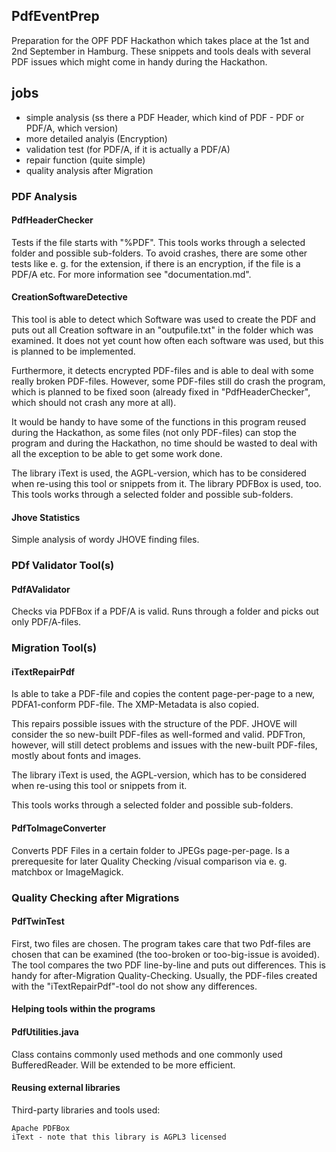 PdfEventPrep
--------------

Preparation for the OPF PDF Hackathon which takes place at the 1st and 2nd September in Hamburg. 
These snippets and tools deals with several PDF issues which might come in handy during the Hackathon.

## jobs

* simple analysis (ss there a PDF Header, which kind of PDF - PDF or PDF/A, which version)
* more detailed analyis (Encryption)
* validation test (for PDF/A, if it is actually a PDF/A)
* repair function (quite simple)
* quality analysis after Migration

### PDF Analysis

#### PdfHeaderChecker

Tests if the file starts with "%PDF". This tools works through a selected folder and possible sub-folders.
To avoid crashes, there are some other tests like e. g. for the extension, if there is an encryption, if the file is a PDF/A etc. For more information see "documentation.md".

#### CreationSoftwareDetective

This tool is able to detect which Software was used to create the PDF and puts out all Creation software in an "outpufile.txt" in the folder which was examined.
It does not yet count how often each software was used, but this is planned to be implemented.

Furthermore, it detects encrypted PDF-files and is able to deal with some really broken PDF-files. However, some PDF-files still do crash the program, which is planned to be fixed soon (already fixed in "PdfHeaderChecker", which should not crash any more at all).

It would be handy to have some of the functions in this program reused during the Hackathon, as some files (not only PDF-files) can stop the program and during the Hackathon, no time should be wasted to deal with all the exception to be able to get some work done.

The library iText is used, the AGPL-version, which has to be considered when re-using this tool or snippets from it.
The library PDFBox is used, too.
This tools works through a selected folder and possible sub-folders.

#### Jhove Statistics
Simple analysis of wordy JHOVE finding files. 

### PDf Validator Tool(s)

#### PdfAValidator

Checks via PDFBox if a PDF/A is valid. Runs through a folder and picks out only PDF/A-files.

### Migration Tool(s)

#### iTextRepairPdf 

Is able to take a PDF-file and copies the content page-per-page to a new, PDFA1-conform PDF-file. The XMP-Metadata is also copied.

This repairs possible issues with the structure of the PDF. JHOVE will consider the so new-built PDF-files as well-formed and valid. PDFTron, however, will still detect problems and issues with the new-built PDF-files, mostly about fonts and images. 

The library iText is used, the AGPL-version, which has to be considered when re-using this tool or snippets from it.

This tools works through a selected folder and possible sub-folders.

#### PdfToImageConverter
Converts PDF Files in a certain folder to JPEGs page-per-page. Is a prerequesite for later Quality Checking /visual comparison via e. g. matchbox or ImageMagick.

### Quality Checking after Migrations

#### PdfTwinTest

First, two files are chosen. The program takes care that two Pdf-files are chosen that can be examined (the too-broken or too-big-issue is avoided). 
The tool compares the two PDF line-by-line and puts out differences. 
This is handy for after-Migration Quality-Checking.
Usually, the PDF-files created with the "iTextRepairPdf"-tool do not show any differences.


#### Helping tools within the programs

#### PdfUtilities.java

Class contains commonly used methods and one commonly used BufferedReader. Will be extended to be more efficient.


#### Reusing external libraries

Third-party libraries and tools used:

    Apache PDFBox
    iText - note that this library is AGPL3 licensed

